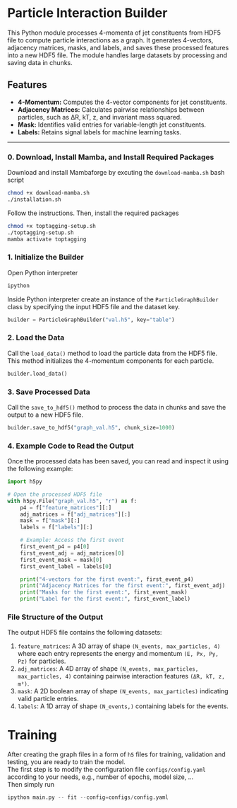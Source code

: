 # Particle Interaction Builder

This Python module processes 4-momenta of jet constituents from HDF5 file to compute particle interactions as a graph. It generates 4-vectors, adjacency matrices, masks, and labels, and saves these processed features into a new HDF5 file. The module handles large datasets by processing and saving data in chunks.

## Features

- **4-Momentum:** Computes the 4-vector components for jet constituents.
- **Adjacency Matrices:** Calculates pairwise relationships between particles, such as ∆R, kT, z, and invariant mass squared.
- **Mask:** Identifies valid entries for variable-length jet constituents.
- **Labels:** Retains signal labels for machine learning tasks.


---
### 0. Download, Install Mamba, and Install Required Packages 
Download and install Mambaforge by excuting the `download-mamba.sh` bash script  
```bash
chmod +x download-mamba.sh
./installation.sh
```
Follow the instructions. Then, install the required packages  
```bash
chmod +x toptagging-setup.sh
./toptagging-setup.sh
mamba activate toptagging
```

### 1. Initialize the Builder
Open Python interpreter  
```bash
ipython
```

Inside Python interpreter create an instance of the `ParticleGraphBuilder` class by specifying the input HDF5 file and the dataset key.

```python
builder = ParticleGraphBuilder("val.h5", key="table")
```

### 2. Load the Data
Call the `load_data()` method to load the particle data from the HDF5 file. This method initializes the 4-momentum components for each particle.  

```python
builder.load_data()
```

### 3. Save Processed Data
Call the `save_to_hdf5()` method to process the data in chunks and save the output to a new HDF5 file.  

```python
builder.save_to_hdf5("graph_val.h5", chunk_size=1000)
```

### 4. Example Code to Read the Output
Once the processed data has been saved, you can read and inspect it using the following example:

```python
import h5py

# Open the processed HDF5 file
with h5py.File("graph_val.h5", "r") as f:
    p4 = f["feature_matrices"][:]
    adj_matrices = f["adj_matrices"][:]
    mask = f["mask"][:]
    labels = f["labels"][:]

    # Example: Access the first event
    first_event_p4 = p4[0]
    first_event_adj = adj_matrices[0]
    first_event_mask = mask[0]
    first_event_label = labels[0]

    print("4-vectors for the first event:", first_event_p4)
    print("Adjacency Matrices for the first event:", first_event_adj)
    print("Masks for the first event:", first_event_mask)
    print("Label for the first event:", first_event_label)
```

### File Structure of the Output

The output HDF5 file contains the following datasets:

1. `feature_matrices`: A 3D array of shape `(N_events, max_particles, 4)` where each entry represents the energy and momentum `(E, Px, Py, Pz)` for particles.  
2. `adj_matrices`: A 4D array of shape `(N_events, max_particles, max_particles, 4)` containing pairwise interaction features `(ΔR, kT, z, m²)`.  
3. `mask`: A 2D boolean array of shape `(N_events, max_particles)` indicating valid particle entries.  
4. `labels`: A 1D array of shape `(N_events,)` containing labels for the events.

# Training
After creating the graph files in a form of `h5` files for training, validation and testing, you are ready to train the model.  
The first step is to modify the configuration file `configs/config.yaml` according to your needs, e.g., number of epochs, model size, ...  
Then simply run
```python
ipython main.py -- fit --config=configs/config.yaml
```
